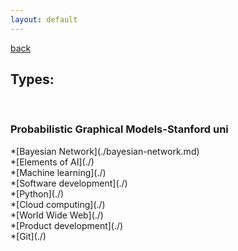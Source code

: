 ```yaml
---
layout: default
---
```


[back](https://dzhulianan.github.io/notes/)

<h2>Types:</h2>
<br>
<h3>Probabilistic Graphical Models-Stanford uni</h3>
*[Bayesian Network](./bayesian-network.md)<br>
*[Elements of AI](./)<br>
*[Machine learning](./)<br>
*[Software development](./)<br>
*[Python](./)<br>
*[Cloud computing](./)<br>
*[World Wide Web](./)<br>
*[Product development](./)<br>
*[Git](./)<br>
